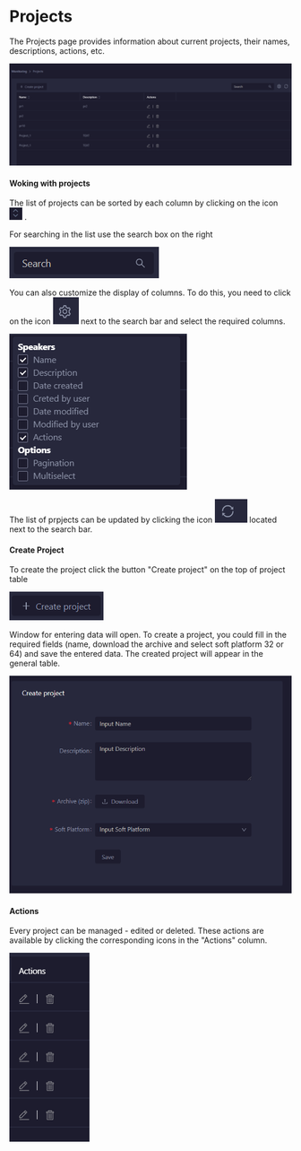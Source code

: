 # Projects

The Projects page provides information about current projects, their names, descriptions, actions, etc.

![](<../../.gitbook/assets/image (278).png>)

#### **Woking with projects**

The list of projects can be sorted by each column by clicking on the icon <img src="../../.gitbook/assets/image (207).png" alt="" data-size="line"> .&#x20;

For searching in the list use the search box on the right&#x20;

![](<../../.gitbook/assets/image (256).png>)

You can also customize the display of columns. To do this, you need to click on the icon <img src="../../.gitbook/assets/image (241).png" alt="" data-size="line"> next to the search bar and select the required columns.

![](<../../.gitbook/assets/image (239).png>)

The list of prpjects can be updated by clicking the icon <img src="../../.gitbook/assets/image (291).png" alt="" data-size="line">  located next to the search bar.

#### Create Project

To create the project click the button "Create project" on the top of project table

![](<../../.gitbook/assets/image (131).png>)

Window for entering data will open. To create a project, you could fill in the required fields (name, download the archive and select soft platform 32 or 64) and save the entered data. The created project will appear in the general table.

![](<../../.gitbook/assets/image (148).png>)

#### Actions

Every project can be managed - edited or deleted. These actions are available by clicking the corresponding icons in the "Actions" column.

![](<../../.gitbook/assets/image (163).png>)
